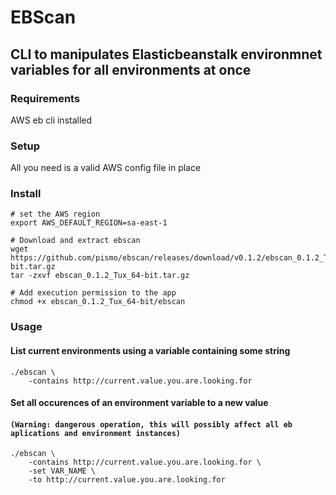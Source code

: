 # EBScan

## CLI to manipulates Elasticbeanstalk environmnet variables for all environments at once

### Requirements

AWS eb cli installed

### Setup

All you need is a valid AWS config file in place

### Install

```
# set the AWS region
export AWS_DEFAULT_REGION=sa-east-1

# Download and extract ebscan
wget https://github.com/pismo/ebscan/releases/download/v0.1.2/ebscan_0.1.2_Tux_64-bit.tar.gz
tar -zxvf ebscan_0.1.2_Tux_64-bit.tar.gz

# Add execution permission to the app
chmod +x ebscan_0.1.2_Tux_64-bit/ebscan
```

### Usage

#### List current environments using a variable containing some string

```
./ebscan \
    -contains http://current.value.you.are.looking.for
```

#### Set all occurences of an environment variable to a new value
#### `(Warning: dangerous operation, this will possibly affect all eb aplications and environment instances)` 


```
./ebscan \
    -contains http://current.value.you.are.looking.for \
    -set VAR_NAME \
    -to http://current.value.you.are.looking.for
```
